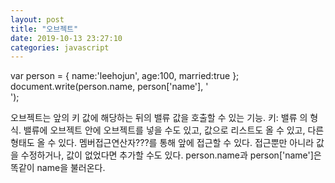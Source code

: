 ```yaml
---
layout: post
title: "오브젝트"
date: 2019-10-13 23:27:10
categories: javascript
---
```

var person = {
  name:'leehojun',
  age:100,
  married:true
};
document.write(person.name, person['name'], '<br>');

오브젝트는 앞의 키 값에 해당하는 뒤의 밸류 값을 호출할 수 있는 기능.
키: 밸류 의 형식.
밸류에 오브젝트 안에 오브젝트를 넣을 수도 있고, 값으로 리스트도 올 수 있고, 다른 형태도 올 수 있다.
멤버접근연산자???를 통해 앞에 접근할 수 있다.
접근뿐만 아니라 값을 수정하거나, 값이 없었다면 추가할 수도 있다.
person.name과 person['name']은 똑같이 name을 불러온다.

